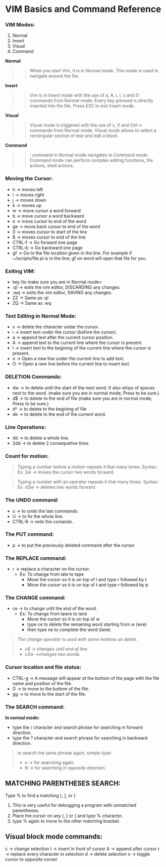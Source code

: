 # VIM Basics and Command Reference

### VIM Modes:
1. Normal
2. Insert
3. Visual
4. Command

**Normal**
>>When you start Vim, it is in Normal mode.
This mode is used to navigate around the file.

**Insert**
>>Vim is in Insert mode with the use of a, A, i, I, o and O commands from Normal mode. 
Every key pressed is directly inserted into the file.
Press ESC to exit Insert mode.

**Visual**
>>Visual mode is triggered with the use of v, V and Ctrl-v commands from Normal mode.
Visual mode allows to select a rectangular section of text and edit a block.

**Command**
>>: command in Normal mode navigates to Command mode. 
Command mode can perform complex editing functions, file actions, shell actions.


### Moving the Cursor:
* h      -> moves left
* l      -> moves right
* j      -> moves down
* k      -> moves up
* w      -> move cursor a word forward
* b      -> move cursor a word backward
* e      -> move cursor to end of the word
* ge     -> move back cursor to end of the word
* 0      -> moves cursor to start of the line
* $      -> moves cursor to end of the line
* CTRL-f -> Go forward one page
* CTRL-b -> Go backward one page
* gf     -> Go to the file location given in the line.
          For example if ~/scripts/file.pl is in the line; gf on word will open
	      that file for you.


### Exiting VIM:
* <ESC> key (to make sure you are in Normal mode>
* :q! -> exits the vim editor, DISCARDING any changes.
* :wq -> exits the vim editor, SAVING any changes.
* ZZ  -> Same as :q!
* ZQ  -> Same as :wq


### Text Editing in Normal Mode:
* x -> delete the character under the cursor.
* i -> insert text under the cursor (before the cursor).
* a -> append text after the current cursor position.
* A -> append text to the current line where the cursor is present.
* I -> insert text to the begining of the current line where the cursor is present.
* o -> Open a new line under the current line to add text.
* O -> Open a new line before the current line to insert text.


### DELETION Commands:
* dw -> to delete until the start of the next word. It also strips of spaces next to
      the word. (make sure you are in normal mode; Press <ESC> to be sure.)
* d$ -> to delete to the end of file (make sure you are in normal mode; Press <ESC> to be sure.)
* d^ -> to delete to the begining of file
* de -> to delete to the end of the current word.


### Line Operations:
* dd  -> to delete a whole line.
* 2dd -> to delete 2 consequetive lines.


### Count for motion:
>  Typing a number before a motion repeats it that many times.
   Syntax: <NUMBER> <MOTION>
   Ex: 2w -> moves the cursor two words forward.

>  Typing a number with an operator repeats it that many times.
   Syntax: <OPERATOR> <NUMBER> <MOTION> 
   Ex: d2w -> deletes two words forward


### The UNDO command:
* u 		-> to undo the last commands.
* U 		-> to fix the whole line.
* CTRL-R 	-> redo the comands.


### The PUT command:
* p -> to put the previously deleted command after the cursor


### The REPLACE command:
* r -> replace a character on the cursor.
    * Ex: To change from late to tape
        * Move the cursor so it is on top of l and type r followed by t
        * Move the cursor so it is on top of t and type r followed by p


### The CHANGE command:
* ce -> to change until the end of the word.
    * Ex: To change from lawre to lane
        * Move the cursor so it is on top of w
        * type ce to delete the remaining word starting from w (wre)
        * then type ne to complete the word (lane)

> *The change operator is used with same motions as delete.*
> - *c$ -> changes until end of line.*
> - *c2w ->changes two words.*


### Cursor location and file status:
* CTRL-g -> A message will appear at the bottom of the page with the file name
          and position of the file.
* G      -> to move to the bottom of the file.
* gg     -> to move to the start of the file.


### The SEARCH command:
**In normal mode:**
- type the / character and search phrase for searching in forward direction.
- type the ? character and search phrase for searching in backward direction.
> to search the same phrase again, simple type:
>* n -> for searching again.
>* N -> for searching in opposite direction.


MATCHING PARENTHESES SEARCH:
----------------------------
Type % to find a matching ), ], or }
1) This is very useful for debugging a program with unmatched parentheses.
2) Place the cursor on any (, [ or { and type % character.
3) type % again to move to the other matching bracket.


Visual block mode commands:
---------------------------
c -> change selection
I -> insert in front of cursor
A -> append after cursor
r -> replace every character in selection
d -> delete selection
o -> toggle cursor to opposite corner

